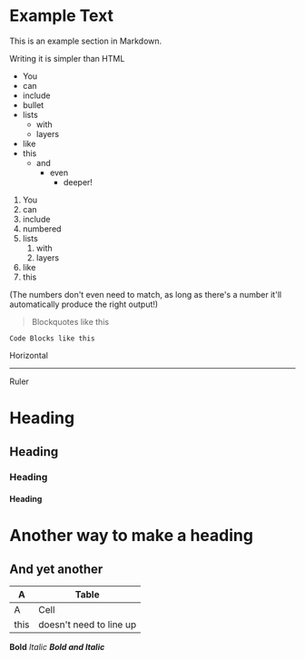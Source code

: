 # Example Text

This is an example section in Markdown. 

Writing it is simpler than HTML

- You
- can
- include
- bullet
- lists
    - with
    - layers
- like
- this
    - and
        - even
            - deeper!

1. You
2. can 
4. include
3. numbered
6. lists
    1. with
    2. layers
6. like
2. this

(The numbers don't even need to match, as long as there's a number it'll automatically produce the right output!)

> Blockquotes like this

    Code Blocks like this

Horizontal 

--- 
Ruler

# Heading
## Heading
### Heading
#### Heading


Another way to make a heading
===

And yet another 
---

| A | Table |
|---| ----- |
| A | Cell  |
|this| doesn't need to line up |

**Bold** *Italic* ***Bold and Italic***